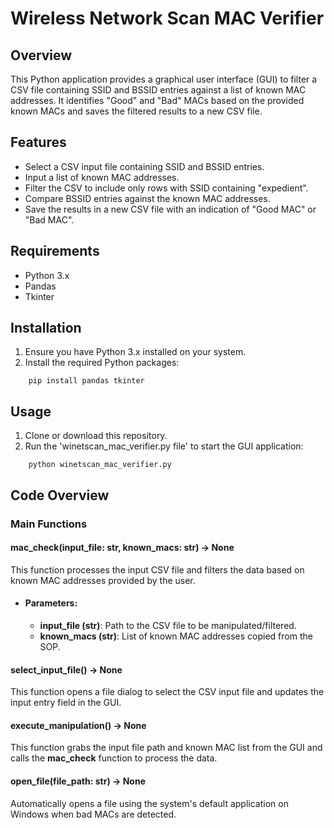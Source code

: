 # Wireless Network Scan MAC Verifier
## Overview
This Python application provides a graphical user interface (GUI) to filter a CSV file containing SSID and BSSID entries against a list of known MAC addresses. It identifies "Good" and "Bad" MACs based on the provided known MACs and saves the filtered results to a new CSV file.
## Features
- Select a CSV input file containing SSID and BSSID entries.
- Input a list of known MAC addresses.
- Filter the CSV to include only rows with SSID containing "expedient".
- Compare BSSID entries against the known MAC addresses.
- Save the results in a new CSV file with an indication of "Good MAC" or "Bad MAC".
## Requirements
- Python 3.x
- Pandas
- Tkinter
## Installation
1. Ensure you have Python 3.x installed on your system.
2. Install the required Python packages:
```
    pip install pandas tkinter
```
## Usage
1. Clone or download this repository.
2. Run the 'winetscan_mac_verifier.py file' to start the GUI application:
```
    python winetscan_mac_verifier.py
```
## Code Overview
### Main Functions
#### mac_check(input_file: str, known_macs: str) -> None
This function processes the input CSV file and filters the data based on known MAC addresses provided by the user.
- #### Parameters:
  - **input_file (str)**: Path to the CSV file to be manipulated/filtered.
  - **known_macs (str)**: List of known MAC addresses copied from the SOP.
#### select_input_file() -> None
This function opens a file dialog to select the CSV input file and updates the input entry field in the GUI.
#### execute_manipulation() -> None
This function grabs the input file path and known MAC list from the GUI and calls the **mac_check** function to process the data.

#### open_file(file_path: str) -> None

Automatically opens a file using the system's default application on Windows when bad MACs are detected.
